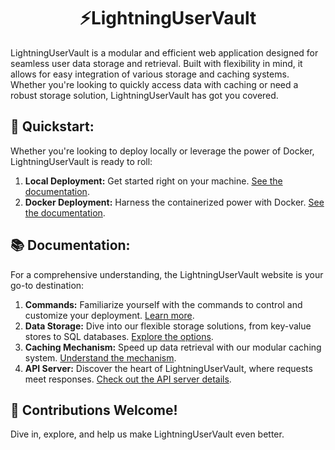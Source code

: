 <h1 align="center">⚡️LightningUserVault</h1>

LightningUserVault is a modular and efficient web application designed for seamless user data storage and retrieval. Built with flexibility in mind, it allows for easy integration of various storage and caching systems. Whether you're looking to quickly access data with caching or need a robust storage solution, LightningUserVault has got you covered.

## 🚀 Quickstart:
Whether you're looking to deploy locally or leverage the power of Docker, LightningUserVault is ready to roll:

1. **Local Deployment:** Get started right on your machine. [See the documentation](https://gotolabs.gitbook.io/lightninguservault/getting-started/quickstart-guide/local-deployment).
2. **Docker Deployment:**  Harness the containerized power with Docker. [See the documentation](https://gotolabs.gitbook.io/lightninguservault/getting-started/quickstart-guide/docker-deployment).

## 📚 Documentation:
For a comprehensive understanding, the LightningUserVault website is your go-to destination:
1. **Commands:**  Familiarize yourself with the commands to control and customize your deployment. [Learn more](https://gotolabs.gitbook.io/lightninguservault/getting-started/server-commands).
2. **Data Storage:**  Dive into our flexible storage solutions, from key-value stores to SQL databases. [Explore the options](https://gotolabs.gitbook.io/lightninguservault/architecture/data-storage).
3. **Caching Mechanism:**  Speed up data retrieval with our modular caching system. [Understand the mechanism](https://gotolabs.gitbook.io/lightninguservault/architecture/caching-mechanism).
4. **API Server:**  Discover the heart of LightningUserVault, where requests meet responses. [Check out the API server details](https://gotolabs.gitbook.io/lightninguservault/architecture/api-server).

## 🌟 Contributions Welcome! 
Dive in, explore, and help us make LightningUserVault even better.

